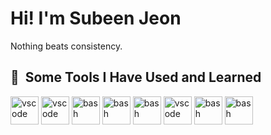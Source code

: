 # Hi! I'm Subeen Jeon

Nothing beats consistency.


<h2> 🚀 &nbsp;Some Tools I Have Used and Learned</h2>
<p align="center">
<p>
<img src="https://cdn.jsdelivr.net/gh/devicons/devicon/icons/html5/html5-original-wordmark.svg" alt="vscode" width="45" height="45"/>
<img src="https://cdn.jsdelivr.net/gh/devicons/devicon/icons/css3/css3-original-wordmark.svg" alt="vscode" width="45" height="45"/>
<img 
src="https://cdn.jsdelivr.net/gh/devicons/devicon/icons/javascript/javascript-original.svg" alt="bash" width="45" height="45"/>
<img src="https://cdn.jsdelivr.net/gh/devicons/devicon/icons/nodejs/nodejs-original-wordmark.svg" alt="bash" width="45" height="45"/>
<img src="https://cdn.jsdelivr.net/gh/devicons/devicon/icons/npm/npm-original-wordmark.svg" alt="bash" width="45" height="45"/>
<img src="https://cdn.jsdelivr.net/gh/devicons/devicon/icons/java/java-original-wordmark.svg" alt="vscode" width="45" height="45"/>
<img src="https://cdn.jsdelivr.net/gh/devicons/devicon/icons/spring/spring-original-wordmark.svg" alt="bash" width="45" height="45"/>
<img src="https://cdn.jsdelivr.net/gh/devicons/devicon/icons/mysql/mysql-original-wordmark.svg" alt="bash" width="45" height="45"/>
          
</p>
<p>
